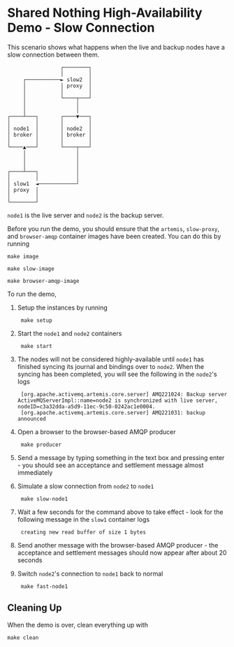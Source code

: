 # Shared Nothing High-Availability Demo - Slow Connection

This scenario shows what happens when the live and backup nodes have a slow connection between them.

	                 ┌────────┐
	                 │        │
	     ┌───────────► slow2  │
	     │           │ proxy  │
	     │           │        │
	     │           └────┬───┘
	     │                │
	     │                │
	┌────┴───┐       ┌────▼───┐
	│        │       │        │
	│ node1  │       │ node2  │
	│ broker │       │ broker │
	│        │       │        │
	└────▲───┘       └────┬───┘
	     │                │
	     │                │
	     │                │
	┌────┴───┐            │
	│        │            │
	│ slow1  ◄────────────┘
	│ proxy  │
	│        │
	└────────┘

`node1` is the live server and `node2` is the backup server.

Before you run the demo, you should ensure that the `artemis`, `slow-proxy`, and `browser-amqp` container images have been created. You can do this by running

	make image

	make slow-image

	make browser-amqp-image

To run the demo,

1. Setup the instances by running

		make setup

1. Start the `node1` and `node2` containers

		make start

1. The nodes will not be considered highly-available until `node1` has finished syncing its journal and bindings over to `node2`. When the syncing has been completed, you will see the following in the `node2`'s logs

		[org.apache.activemq.artemis.core.server] AMQ221024: Backup server ActiveMQServerImpl::name=node2 is synchronized with live server, nodeID=c3a32dda-a5d9-11ec-9c50-0242ac1e0004.
		[org.apache.activemq.artemis.core.server] AMQ221031: backup announced

1. Open a browser to the browser-based AMQP producer

		make producer

1. Send a message by typing something in the text box and pressing enter - you should see an acceptance and settlement message almost immediately

1. Simulate a slow connection from `node2` to `node1`

		make slow-node1

1. Wait a few seconds for the command above to take effect - look for the following message in the `slow1` container logs

		creating new read buffer of size 1 bytes

1. Send another message with the browser-based AMQP producer - the acceptance and settlement messages should now appear after about 20 seconds

1. Switch `node2`'s connection to `node1` back to normal

		make fast-node1


## Cleaning Up

When the demo is over, clean everything up with

	make clean

